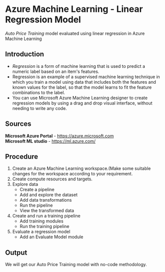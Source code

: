 # Azure Machine Learning - Linear Regression Model
_Auto Price Training_ model evaluated using linear regression in Azure Machine Learning  

## Introduction  
* _Regression_ is a form of machine learning that is used to predict a numeric label based on an item's features.  
* Regression is an example of a supervised machine learning technique in which you train a model using data that includes both the features and known values for the label, so that the model learns to fit the feature combinations to the label.  
* You can use Microsoft Azure Machine Learning designer to create regression models by using a drag and drop visual interface, without needing to write any code.  

## Sources
**Microsoft Azure Portal** - https://azure.microsoft.com  
**Microsoft ML studio** - https://ml.azure.com/  

## Procedure 
1. Create an Azure Machine Learning workspace.(Make some suitable changes for the workspace according to your requirement.  
2. Create compute resources and targets.
3. Explore data  
     * Create a pipeline  
     * Add and explore the dataset
     * Add data transformations
     * Run the pipeline
     * View the transformed data
4. Create and run a training pipeline  
     * Add training modules
     * Run the training pipeline  
5. Evaluate a regression model
     * Add an Evaluate Model module  
     
## Output  
We will get our Auto Price Training model with no-code methodology.
     
     
